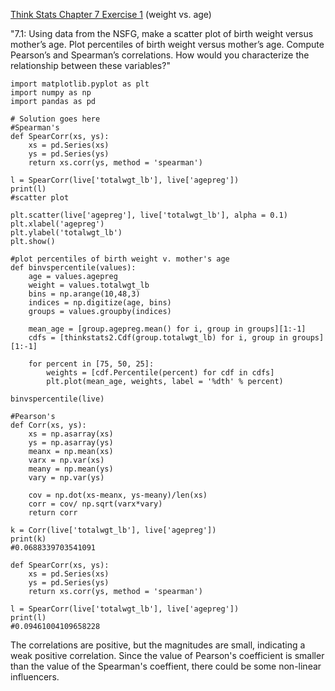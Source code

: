 [Think Stats Chapter 7 Exercise 1](http://greenteapress.com/thinkstats2/html/thinkstats2008.html#toc70) (weight vs. age)

"7.1: Using data from the NSFG, make a scatter plot of birth weight versus mother’s age. Plot percentiles of birth weight versus mother’s age. Compute Pearson’s and Spearman’s correlations. How would you characterize the relationship between these variables?"

```{python}
import matplotlib.pyplot as plt
import numpy as np
import pandas as pd

# Solution goes here
#Spearman's
def SpearCorr(xs, ys):
    xs = pd.Series(xs)
    ys = pd.Series(ys)
    return xs.corr(ys, method = 'spearman')

l = SpearCorr(live['totalwgt_lb'], live['agepreg'])
print(l)   
#scatter plot

plt.scatter(live['agepreg'], live['totalwgt_lb'], alpha = 0.1)
plt.xlabel('agepreg')
plt.ylabel('totalwgt_lb')
plt.show()

#plot percentiles of birth weight v. mother's age
def binvspercentile(values):
    age = values.agepreg
    weight = values.totalwgt_lb
    bins = np.arange(10,48,3)
    indices = np.digitize(age, bins)
    groups = values.groupby(indices)
    
    mean_age = [group.agepreg.mean() for i, group in groups][1:-1]
    cdfs = [thinkstats2.Cdf(group.totalwgt_lb) for i, group in groups][1:-1]
    
    for percent in [75, 50, 25]:
        weights = [cdf.Percentile(percent) for cdf in cdfs]
        plt.plot(mean_age, weights, label = '%dth' % percent)
        
binvspercentile(live)

#Pearson's
def Corr(xs, ys):
    xs = np.asarray(xs)
    ys = np.asarray(ys)
    meanx = np.mean(xs)
    varx = np.var(xs)
    meany = np.mean(ys)
    vary = np.var(ys)
    
    cov = np.dot(xs-meanx, ys-meany)/len(xs)
    corr = cov/ np.sqrt(varx*vary)
    return corr

k = Corr(live['totalwgt_lb'], live['agepreg'])
print(k)
#0.0688339703541091

def SpearCorr(xs, ys):
    xs = pd.Series(xs)
    ys = pd.Series(ys)
    return xs.corr(ys, method = 'spearman')

l = SpearCorr(live['totalwgt_lb'], live['agepreg'])
print(l)   
#0.09461004109658228
```
The correlations are positive, but the magnitudes are small, indicating a weak positive correlation. Since the value of Pearson's coefficient is smaller than the value of the Spearman's coeffient, there could be some non-linear influencers.
